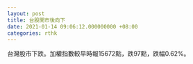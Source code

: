 ```yaml
---
layout: post
title: 台股開市後向下
date: 2021-01-14 09:06:12.000000000 +08:00
categories: rthk
---
```


台灣股市下跌。加權指數較早時報15672點，跌97點，跌幅0.62%。
